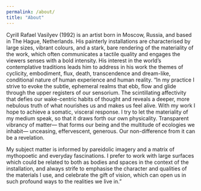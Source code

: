 ```yaml
---
permalink: /about/
title: "About"
---
```


Cyrill Rafael Vasilyev (1992) is an artist born in Moscow, Russia, and based in The Hague, Netherlands.
His painterly installations are characterised by large sizes, vibrant colours, and a stark, bare rendering of the materiality of the work, which often communicates a tactile quality and engages the viewers senses with a bold intensity.
His interest in the world’s contemplative traditions leads him to address in his work the themes of cyclicity, embodiment, flux, death, transcendence and dream-like, conditional nature of human experience and human reality.
“In my practice I strive to evoke the subtle, ephemeral realms that ebb, flow and glide through the upper registers of our sensorium.
The scintillating affectivity that defies our wake-centric habits of thought and reveals a deeper, more nebulous truth of what nourishes us and makes us feel alive.
With my work I hope to achieve a somatic, visceral response. I try to let the materiality of my medium speak, so that it draws forth our own physicality. Transparent vibrancy of matter— that forms our being and the multitude of ecologies we inhabit— unceasing, effervescent, generous. Our non-difference from it can be a revelation.

My subject matter is informed by pareidolic imagery and a matrix of mythopoetic and everyday fascinations. I prefer to work with large surfaces which could be related to both as bodies and spaces in the context of the installation, and always strife to emphasise the character and qualities of the materials I use, and celebrate the gift of vision, which can open us in such profound ways to the realities we live in.”